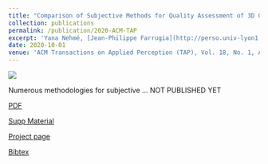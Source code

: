 ```yaml
---
title: "Comparison of Subjective Methods for Quality Assessment of 3D Graphics in Virtual Reality"
collection: publications
permalink: /publication/2020-ACM-TAP
excerpt: 'Yana Nehmé, [Jean-Philippe Farrugia](http://perso.univ-lyon1.fr/jean-philippe.farrugia/), [Florent Dupont](https://perso.liris.cnrs.fr/florent.dupont/), [Patrick Le Callet](https://scholar.google.fr/citations?user=llgwlUgAAAAJ&hl=fr), [Guillaume Lavoué](https://perso.liris.cnrs.fr/guillaume.lavoue/)'
date: 2020-10-01
venue: 'ACM Transactions on Applied Perception (TAP), Vol. 18, No. 1, Article 2'
---
```

<img src='/images/500x300.png'>
<p style='text-align: justify;'> Numerous methodologies for subjective ... NOT PUBLISHED YET</p>

[PDF](http://yananehme.github.io/files/bbb.pdf)

[Supp Material](http://yananehme.github.io/files/bbb.pdf)

[Project page](https://projet.liris.cnrs.fr/pisco/)

[Bibtex](http://yananehme.github.io/files/bbb.bib)

